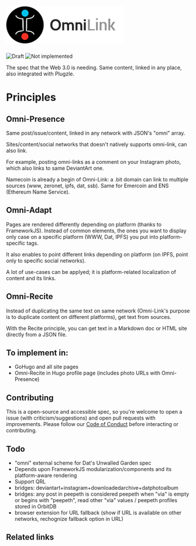 # <img src="Logotype.png" title="Omni-Link" alt="Omni-Link"/>

![Draft](https://img.shields.io/badge/Draft-In%20progress-yellow.svg) ![Not implemented](https://img.shields.io/badge/Status-Not%20implemented-red.svg)

The spec that the Web 3.0 is needing.
Same content, linked in any place, also integrated with Plugzle.

# Principles

## Omni-Presence

Same post/issue/content, linked in any network with JSON's "omni" array.

Sites/content/social networks that doesn't natively supports omni-link, can also link.

For example, posting omni-links as a comment on your Instagram photo, which also links to same DeviantArt one.

Namecoin is already a begin of Omni-Link: a .bit domain can link to multiple sources (www, zeronet, ipfs, dat, ssb). Same for Emercoin and ENS (Ethereum Name Service).

## Omni-Adapt

Pages are rendered differently depending on platform (thanks to FrameworkJS).
Instead of common elements, the ones you want to display only case on a specific platform (WWW, Dat, IPFS) you put into platform-specific tags.

It also enables to point different links depending on platform (on IPFS, point only to specific social networks).

A lot of use-cases can be applyed; it is platform-related localization of content and its links.

## Omni-Recite

Instead of duplicating the same text on same network (Omni-Link's purpose is to duplicate content on different platforms), get text from sources.

With the Recite principle, you can get text in a Markdown doc or HTML site directly from a JSON file.

## To implement in:

- GoHugo and all site pages
- Omni-Recite in Hugo profile page (includes photo URLs with Omni-Presence)

## Contributing

This is a open-source and accessible spec, so you're welcome to open a issue (with criticism/suggestions) and open pull requests with improvements.
Please follow our <a href="http://www.contributor-covenant.org/" target="_blank">Code of Conduct</a> before interacting or contributing.

## Todo

- "omni" external scheme for Dat's Unwalled Garden spec
- Depends upon FrameworkJS modularization/components and its platform-aware rendering
- Support QRL
- bridges: deviantart+instagram+downloadedarchive+datphotoalbum
- bridges: any post in peepeth is considered peepeth when "via" is empty or begins with "peepeth", read other "via" values / peepeth profiles stored in OrbitDB
- browser extension for URL fallback (show if URL is available on other networks, rechognize fallback option in URL)

## Related links

